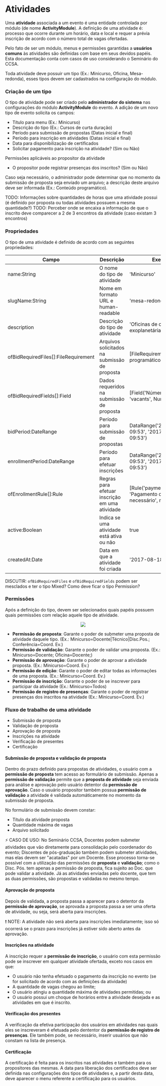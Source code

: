 # Atividades

Uma **atividade** associada a um evento é uma entidade controlada por módulo (de nome **ActivityModule**). A definição de uma atividade é: processo que ocorre durante um horário, data e local e requer a prévia inscrição de acordo com o número total de vagas ofertadas.

Pelo fato de ser um módulo, menus e permissões garantidas a **usuários comuns** às atividades são definidas com base em seus devidos papéis. Esta documentação conta com casos de uso considerando o Seminário do CCSA.

Toda atividade deve possuir um tipo (Ex.: Minicurso, Oficina, Mesa-redonda), esses tipos devem ser cadastrados na configuração do módulo.

### Criação de um tipo

O tipo de atividade pode ser criado pelo **administrador do sistema** nas configurações do módulo **ActivityModule** do evento. A adição de um novo tipo de evento solicita os campos:
- Título para menu (Ex.: Minicurso)
- Descrição do tipo (Ex.: Cursos de curta duração)
- Período para submissão de propostas (Datas inicial e final)
- Período para inscrição em atividades (Datas inicial e final)
- Data para disponibilização de certificados
- Solicitar pagamento para inscrição na atividade? (Sim ou Não)

Permissões aplicáveis ao propositor da atividade
- O propositor pode registrar presenças dos inscritos? (Sim ou Não)

Caso seja necessário, o administrador pode determinar que no momento da submissão de proposta seja enviado um arquivo; a descrição deste arquivo deve ser informada (Ex.: Conteúdo programático).

TODO: Informações sobre quantidades de horas que uma atividade possui (é definido por proposta ou todas atividades possuem a mesma quantidade?)
TODO: Perceber onde se encaixa a informação de que o inscrito deve comparecer a 2 de 3 encontros da atividade (caso existam 3 encontros)

### Propriedades

O tipo de uma atividade é definido de acordo com as seguintes propriedades:

Campo | Descrição | Exemplo
------| --------- | -------
name:String | O nome do tipo de atividade | 'Minicurso'
slugName:String | Nome em formato URL e human-readable | 'mesa-redonda'
description | Descrição do tipo de atividade | 'Oficinas de colonização exoplanetária'
ofBidRequiredFiles[]:FileRequirement | Arquivos solicitados na submissão de proposta | [FileRequirement('Conteúdo programático', '.pdf|.doc|.odt')]
ofBidRequiredFields[]:Field | Dados requeridos na submissão de proposta | [Field('Número de vagas', 'vacants', Number)]
bidPeriod:DateRange | Período para submissão de propostas | DataRange('2017-08-18 09:53', '2017-08-20 09:53')
enrollmentPeriod:DateRange | Período para efetuar inscrições | DataRange('2017-08-18 09:53', '2017-08-20 09:53')
ofEnrollmentRule[]:Rule | Regras para efetuar inscrição em uma atividade | [Rule('payment_required', 'Pagamento da inscrição necessário', null), Rule('')]
active:Boolean | Indica se uma atividade está ativa ou não | true
createdAt:Date | Data em que a atividade foi criada | '2017-08-18 09:53'

DISCUTIR: `ofBidRequiredFiles` e `ofBidRequiredFields` podem ser mesclados e ter o tipo Mixed? Como deve ficar o tipo Permission?

### Permissões

Após a definição do tipo, devem ser selecionados quais papéis possuem quais permissões com relação aquele tipo de atividade.

<p align="center">
<img src="http://i.imgur.com/MARleqh.jpg">
</p>

- **Permissão de proposta**: Garante o poder de submeter uma proposta de atividade daquele tipo. (Ex.: Minicurso=Docente|Técnico|Disc.Pos.; Conferência=Coord. Ev.)
- **Permissão de validação**: Garante o poder de validar uma proposta. (Ex.: Minicurso=Docente; Oficina=Docente;)
- **Permissão de aprovação**: Garante o poder de aprovar a atividade proposta. (Ex.: Minicurso=Coord. Ev.)
- **Permissão de edição**: Garante o poder de editar todas as informações de uma proposta. (Ex.: Minicurso=Coord. Ev.)
- **Permissão de inscrição**: Garante o poder de se inscrever para participar da atividade (Ex.: Minicurso=Todos)
- **Permissão de registro de presenças**: Garante o poder de registrar presenças dos inscritos na atividade (Ex.: Minicurso=Coord. Ev.)

### Fluxo de trabalho de uma atividade

- Submissão de proposta
- Validação de proposta
- Aprovação de proposta
- Inscrições na atividade
- Verificação de presentes
- Certificação

#### Submissão de proposta e validação de proposta

Dentro do prazo definido para propostas de atividades, o usuário com a **permissão de proposta** tem acesso ao formulário de submissão. Apenas a **permissão de validação** permite que a **proposta de atividade** seja enviada para análise e aprovação pelo usuário detentor da **permissão de aprovação**. Caso o usuário propositor também possua **permissão de validação** a atividade é validada automáticamente no momento da submissão de proposta.

No formulário de submissão devem constar:
- Título da atividade proposta
- Quantidade máxima de vagas
- Arquivo solicitado

:zap: CASO DE USO: No Seminário CCSA, Docentes podem submeter atividades que vão diretamente para consolidação pelo coordenador do evento; Discentes de pós-graduação também podem submeter atividades, mas elas devem ser "acatadas" por um Docente. Esse processo torna-se possível com a utilização das permissões de **proposta** e **validação**; como o Disc. Pós. tem apenas a permissão de proposta, fica sujeito ao Doc. que pode validar a atividade. Já as atividades enviadas pelo docente, que tem as duas permissões, são propostas e validadas no mesmo tempo.

#### Aprovação de proposta

Depois de validada, a proposta passa a aparecer para o detentor da **permissão de aprovação**, se aprovada a proposta passa a ser uma oferta de atividade, ou seja, será aberta para inscrições.

:exclamation: NOTE: A atividade não será aberta para inscrições imediatamente; isso só ocorrerá se o prazo para inscrições já estiver sido aberto antes da aprovação.

#### Inscrições na atividade

A inscrição requer a **permissão de inscrição**, o usuário com esta permissão pode se inscrever em qualquer atividade ofertada, exceto nos casos em que:
- O usuário não tenha efetuado o pagamento da inscrição no evento (se for solicitado de acordo com as definições da atividade)
- A quantidade de vagas chegou ao limite;
- O usuário atingiu a quantidade máxima de atividades permitidas; ou
- O usuário possui um choque de horários entre a atividade desejada e as atividades em que é inscrito.

#### Verificação dos presentes

A verificação da efetiva participação dos usuários em atividades nas quais eles se inscreveram é efetuada pelo dententor da **permissão de registro de presenças**. Ele também pode, se necessário, inserir usuários que não constam na lista de presença.

#### Certificação

A certificação é feita para os inscritos nas atividades e também para os propositores das mesmas. A data para liberação dos certificados deve ser definida nas configurações dos tipos de atividades e, a partir desta data, deve aparecer o menu referente a certificação para os usuários.
